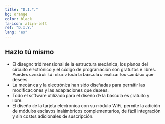 ```yaml
---
title: "D.I.Y."
bg: orange
color: black
fa-icon: align-left
ref: "D.I.Y."
lang: "es"
---
```


## Hazlo tú mismo

- El disegno tridimensional de la estructura mecánica, los planos del circuito electrónico y el código de programación son gratuitos e libres. Puedes construir tú  mismo toda la báscula o realizar los cambios que desees.
- La mecánica y la electrónica han sido diseñadas para permitir las modificaciones y las adaptaciones que desees.
- Todo el software utilizado para el diseño de la báscula es gratuito y libre.
- El diseño de la tarjeta electrónica con su módulo WiFi, permite la adición de módulos esclavos inalámbricos complementarios, de fácil integración y sin costos adicionales de suscripción. 
